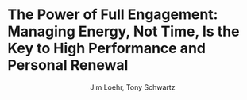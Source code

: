 # The Power of Full Engagement: Managing Energy, Not Time, Is the Key to High Performance and Personal Renewal

<center>Jim Loehr, Tony Schwartz</center>